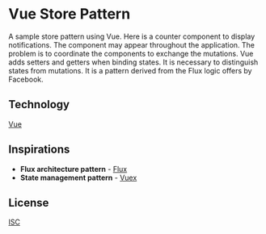 # Vue Store Pattern
A sample store pattern using Vue. Here is a counter component to display notifications. The component may appear throughout the application. The problem is to coordinate the components to exchange the mutations. Vue adds setters and getters when binding states. It is necessary to distinguish states from mutations. It is a pattern derived from the Flux logic offers by Facebook.

## Technology
[Vue](https://vuejs.org/)

## Inspirations
* **Flux architecture pattern** - [Flux](https://facebook.github.io/flux/)
* **State management pattern** - [Vuex](https://vuex.vuejs.org/)

## License
[ISC](https://github.com/adrienloup/vue-store-pattern/blob/master/LICENSE.md)